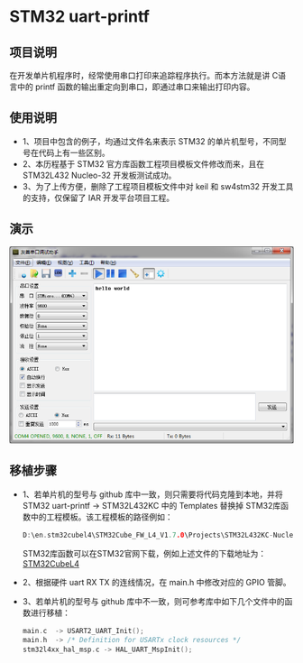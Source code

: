 # STM32 uart-printf

## 项目说明

在开发单片机程序时，经常使用串口打印来追踪程序执行。而本方法就是讲 C语言中的 printf 函数的输出重定向到串口，即通过串口来输出打印内容。

## 使用说明

- 1、项目中包含的例子，均通过文件名来表示 STM32 的单片机型号，不同型号在代码上有一些区别。
- 2、本历程基于 STM32 官方库函数工程项目模板文件修改而来，且在 STM32L432 Nucleo-32 开发板测试成功。
- 3、为了上传方便，删除了工程项目模板文件中对 keil 和 sw4stm32 开发工具的支持，仅保留了 IAR 开发平台项目工程。

## 演示
![uart-printf](http://github.com/cyang812/STM32-uart-printf/raw/master/DEMO.png)

## 移植步骤

- 1、若单片机的型号与 github 库中一致，则只需要将代码克隆到本地，并将 STM32 uart-printf -> STM32L432KC 中的 Templates 替换掉 STM32库函数中的工程模板。该工程模板的路径例如：
    ```c
    D:\en.stm32cubel4\STM32Cube_FW_L4_V1.7.0\Projects\STM32L432KC-Nucleo\Templates
    ```
    STM32库函数可以在STM32官网下载，例如上述文件的下载地址为：
    [STM32CubeL4](http://www.st.com/content/st_com/en/products/embedded-software/mcus-embedded-software/stm32-embedded-software/stm32cube-embedded-software/stm32cubel4.html)

- 2、根据硬件 uart RX TX 的连线情况，在 main.h 中修改对应的 GPIO 管脚。

- 3、若单片机的型号与 github 库中不一致，则可参考库中如下几个文件中的函数进行移植：
    ```c
    main.c  -> USART2_UART_Init();
    main.h  -> /* Definition for USARTx clock resources */
    stm32l4xx_hal_msp.c -> HAL_UART_MspInit();
    ```